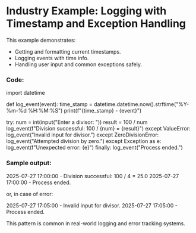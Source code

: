 # Industry Example: Logging with Timestamp and Exception Handling

This example demonstrates:

- Getting and formatting current timestamps.
- Logging events with time info.
- Handling user input and common exceptions safely.

### Code:

import datetime

def log_event(event):
time_stamp = datetime.datetime.now().strftime("%Y-%m-%d %H:%M:%S")
print(f"{time_stamp} - {event}")

try:
num = int(input("Enter a divisor: "))
result = 100 / num
log_event(f"Division successful: 100 / {num} = {result}")
except ValueError:
log_event("Invalid input for divisor.")
except ZeroDivisionError:
log_event("Attempted division by zero.")
except Exception as e:
log_event(f"Unexpected error: {e}")
finally:
log_event("Process ended.")

### Sample output:

2025-07-27 17:00:00 - Division successful: 100 / 4 = 25.0
2025-07-27 17:00:00 - Process ended.

or, in case of error:

2025-07-27 17:05:00 - Invalid input for divisor.
2025-07-27 17:05:00 - Process ended.

This pattern is common in real-world logging and error tracking systems.
